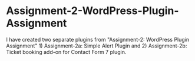 # Assignment-2-WordPress-Plugin-Assignment
I have created two separate plugins from "Assignment-2: WordPress Plugin Assignment" 1) Assignment-2a: Simple Alert Plugin and 2) Assignment-2b: Ticket booking add-on for Contact Form 7 plugin.
